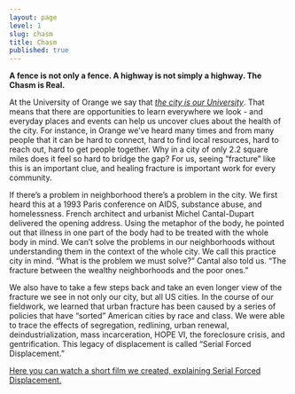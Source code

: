 ```yaml
---
layout: page
level: 1
slug: chasm
title: Chasm
published: true
---
```


**A fence is not only a fence. A highway is not simply a highway. The Chasm is Real.**  

At the University of Orange we say that [_the city is our University_](/artifacts/murmur-orange). That means that there are opportunities to learn everywhere we look - and everyday places and events can help us uncover clues about the health of the city. For instance, in Orange we’ve heard many times and from many people that it can be hard to connect, hard to find local resources, hard to reach out, hard to get people together. Why in a city of only 2.2 square miles does it feel so hard to bridge the gap? For us, seeing “fracture” like this is an important clue, and healing fracture is important work for every community.  

If there’s a problem in neighborhood there’s a problem in the city.
We first heard this at a 1993 Paris conference on AIDS, substance abuse, and homelessness.  French architect and urbanist Michel Cantal-Dupart delivered the opening address. Using the metaphor of the body, he pointed out that illness in one part of the body had to be treated with the whole body in mind.  We can’t solve the problems in our neighborhoods without understanding them in the context of the whole city. We call this practice city in mind.  “What is the problem we must solve?” Cantal also told us. “The fracture between the wealthy neighborhoods and the poor ones.”

We also have to take a few steps back and take an even longer view of the fracture we see in not only our city, but all US cities. In the course of our fieldwork, we learned that urban fracture has been caused by a series of policies that have “sorted” American cities by race and class.  We were able to trace the effects of segregation, redlining, urban renewal, deindustrialization, mass incarceration, HOPE VI, the foreclosure crisis, and gentrification. This legacy of displacement is called “Serial Forced Displacement.”

[Here you can watch a short film we created, explaining Serial Forced Displacement.](https://vimeo.com/192820382)

